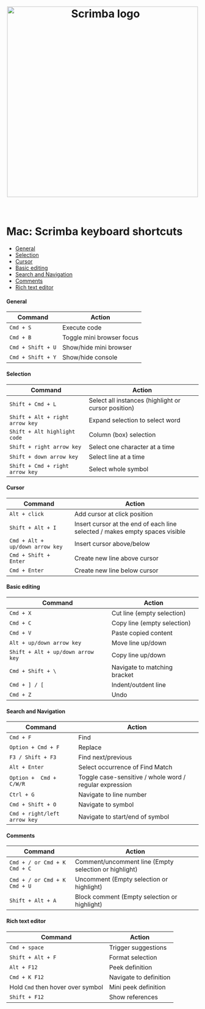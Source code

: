 <h1 align="center">
	<a href="https://scrimba.com/"><img src="https://i.postimg.cc/02tKBTwD/blue.png" width="500" alt="Scrimba logo"></a>
	<br>
<br>
</h1>

# Mac: Scrimba keyboard shortcuts

- [General](#general)
- [Selection](#selection)
- [Cursor](#cursor)
- [Basic editing](#basic)
- [Search and Navigation](#search)
- [Comments](#comments)
- [Rich text editor](#rich-text)



#### <a name="general">General</a>
| Command | Action |
| --- | --- |
| `Cmd + S` | Execute code |
| `Cmd + B` | Toggle mini browser focus |
| `Cmd + Shift + U` | Show/hide mini browser |
| `Cmd + Shift + Y` | Show/hide console|

#### <a name="selection">Selection</a>
| Command | Action |
| --- | --- |
| `Shift + Cmd + L` | Select all instances (highlight or cursor position) |
| `Shift + Alt + right arrow key` | Expand selection to select word |
| `Shift + Alt highlight code` | Column (box) selection |
| `Shift + right arrow key` | Select one character at a time |
| `Shift + down arrow key` | Select line at a time |
| `Shift + Cmd + right arrow key` | Select whole symbol |

#### <a name="cursor">Cursor</a>
| Command | Action |
| --- | --- |
| `Alt + click` | Add cursor at click position |
| `Shift + Alt + I` | Insert cursor at the end of each line selected / makes empty spaces visible |
| `Cmd + Alt + up/down arrow key` | Insert cursor above/below |
| `Cmd + Shift + Enter` | Create new line above cursor |
| `Cmd + Enter` | Create new line below cursor |

#### <a name="basic">Basic editing</a>
| Command | Action |
| --- | --- |
| `Cmd + X` | Cut line (empty selection) |
| `Cmd + C` | Copy line (empty selection) |
| `Cmd + V` | Paste copied content |
| `Alt + up/down arrow key` | Move line up/down |
| `Shift + Alt + up/down arrow key` | Copy line up/down |
| `Cmd + Shift + \` | Navigate to matching bracket |
| `Cmd + ] / [` | Indent/outdent line |
| `Cmd + Z` | Undo |

#### <a name="search">Search and Navigation</a>
| Command | Action |
| --- | --- |
| `Cmd + F` | Find |
| `Option + Cmd + F` | Replace |
| `F3 / Shift + F3` | Find next/previous |
| `Alt + Enter` | Select occurrence of Find Match|
| `Option +  Cmd + C/W/R` | Toggle case-sensitive / whole word / regular expression |
| `Ctrl + G` | Navigate to line number |
| `Cmd + Shift + O` | Navigate to symbol |
| `Cmd + right/left arrow key` | Navigate to start/end of symbol |

#### <a name="comments">Comments</a>
| Command | Action |
| --- | --- |
| `Cmd + / or Cmd + K Cmd + C` | Comment/uncomment line (Empty selection or highlight) |
| `Cmd + / or Cmd + K Cmd + U` | Uncomment (Empty selection or highlight) |
| `Shift + Alt + A` | Block comment (Empty selection or highlight)|

#### <a name="rich-text">Rich text editor</a>
| Command | Action |
| --- | --- |
| `Cmd + space` | Trigger suggestions |
| `Shift + Alt + F`  | Format selection |
| `Alt + F12` | Peek definition |
| `Cmd + K F12` | Navigate to definition |
| Hold `Cmd` then hover over symbol | Mini peek definition |
| `Shift + F12` | Show references |
